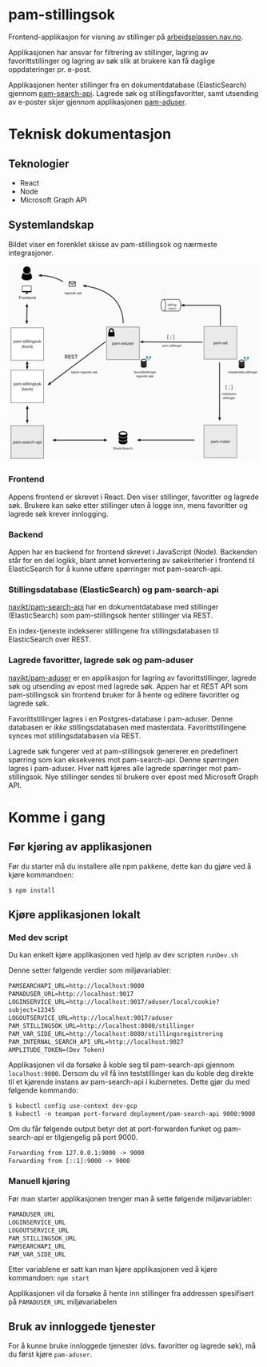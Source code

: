 pam-stillingsok
===

Frontend-applikasjon for visning av stillinger på [arbeidsplassen.nav.no](https://arbeidsplassen.nav.no).

Applikasjonen har ansvar for filtrering av stillinger, lagring av favorittstillinger og lagring av søk slik at brukere 
kan få daglige oppdateringer pr. e-post.

Applikasjonen henter stillinger fra en dokumentdatabase (ElasticSearch) gjennom 
[pam-search-api](https://github.com/navikt/pam-search-api). Lagrede søk og stillingsfavoritter, samt utsending av 
e-poster skjer gjennom applikasjonen [pam-aduser](https://github.com/navikt/pam-aduser).

# Teknisk dokumentasjon

## Teknologier

* React
* Node
* Microsoft Graph API

## Systemlandskap

Bildet viser en forenklet skisse av pam-stillingsok og nærmeste integrasjoner.

![Teknisk skisse](images/teknisk-skisse.png)

### Frontend

Appens frontend er skrevet i React. Den viser stillinger, favoritter og lagrede søk. Brukere kan søke etter 
stillinger uten å logge inn, mens favoritter og lagrede søk krever innlogging. 

### Backend

Appen har en backend for frontend skrevet i JavaScript (Node). Backenden står for en del logikk, blant annet 
konvertering av søkekriterier i frontend til ElasticSearch for å kunne utføre spørringer mot pam-search-api.

### Stillingsdatabase (ElasticSearch) og pam-search-api

[navikt/pam-search-api](http://github.com/navikt/pam-search-api) har en dokumentdatabase med stillinger 
(ElasticSearch) som pam-stillingsok henter stillinger via REST.

En index-tjeneste indekserer stillingene fra stillingsdatabasen til ElasticSearch over REST.

### Lagrede favoritter, lagrede søk og pam-aduser

[navikt/pam-aduser](http://github.com/navikt/pam-aduser) er en applikasjon for lagring av favorittstillinger, 
lagrede søk og utsending av epost med lagrede søk. Appen har et REST API som pam-stillingsok sin frontend bruker for å 
hente og editere favoritter og lagrede søk.

Favorittstillinger lagres i en Postgres-database i pam-aduser. Denne databasen er *ikke* stillingsdatabasen med 
masterdata. Favorittstillingene synces mot stillingsdatabasen via REST.

Lagrede søk fungerer ved at pam-stillingsok genererer en predefinert spørring som kan eksekveres mot pam-search-api. 
Denne spørringen lagres i pam-aduser. Hver natt kjøres alle lagrede spørringer mot pam-stillingsok. Nye 
stillinger sendes til brukere over epost med Microsoft Graph API.

# Komme i gang

## Før kjøring av applikasjonen
Før du starter må du installere alle npm pakkene, dette kan du gjøre ved å kjøre kommandoen: 

```
$ npm install
```

## Kjøre applikasjonen lokalt

### Med dev script

Du kan enkelt kjøre applikasjonen ved hjelp av dev scripten `runDev.sh`

Denne setter følgende verdier som miljøvariabler: 
```
PAMSEARCHAPI_URL=http://localhost:9000
PAMADUSER_URL=http://localhost:9017
LOGINSERVICE_URL=http://localhost:9017/aduser/local/cookie?subject=12345
LOGOUTSERVICE_URL=http://localhost:9017/aduser
PAM_STILLINGSOK_URL=http://localhost:8080/stillinger
PAM_VAR_SIDE_URL=http://localhost:8080/stillingsregistrering
PAM_INTERNAL_SEARCH_API_URL=http://localhost:9027
AMPLITUDE_TOKEN=(Dev Token)
```

Applikasjonen vil da forsøke å koble seg til pam-search-api gjennom `localhost:9000`.
Dersom du vil få inn teststillinger kan du koble deg direkte til et kjørende instans av pam-search-api i kubernetes. Dette gjør du med følgende kommando:
```
$ kubectl config use-context dev-gcp
$ kubectl -n teampam port-forward deployment/pam-search-api 9000:9000
```

Om du får følgende output betyr det at port-forwarden funket og pam-search-api er tilgjengelig på port 9000. 
```
Forwarding from 127.0.0.1:9000 -> 9000
Forwarding from [::1]:9000 -> 9000
```

### Manuell kjøring 
Før man starter applikasjonen trenger man å sette følgende miljøvariabler:

```
PAMADUSER_URL
LOGINSERVICE_URL
LOGOUTSERVICE_URL
PAM_STILLINGSOK_URL
PAMSEARCHAPI_URL
PAM_VAR_SIDE_URL
```

Etter variablene er satt kan man kjøre applikasjonen ved å kjøre kommandoen: 
``npm start``

Applikasjonen vil da forsøke å hente inn stillinger fra addressen spesifisert på ``PAMADUSER_URL`` miljøvariabelen


## Bruk av innloggede tjenester
For å kunne bruke innloggede tjenester (dvs. favoritter og lagrede søk), må du først kjøre `pam-aduser`.

